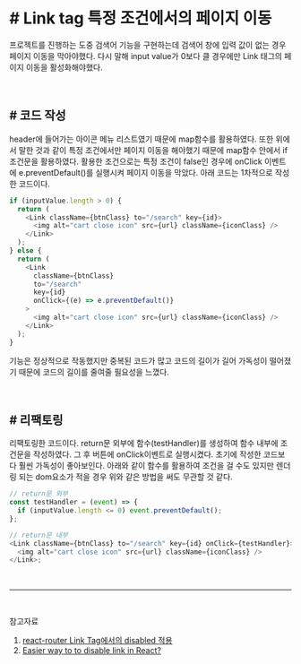 # **# Link tag 특정 조건에서의 페이지 이동**

프로젝트를 진행하는 도중 검색어 기능을 구현하는데 검색어 창에 입력 값이 없는 경우
페이지 이동을 막아야했다. 다시 말해 input value가 0보다 클 경우에만 Link 태그의 페이지 이동을 활성화해야했다.

<br>

## **# 코드 작성**

header에 들어가는 아이콘 메뉴 리스트였기 때문에 map함수를 활용하였다.
또한 위에서 말한 것과 같이 특정 조건에서만 페이지 이동을 해야했기 때문에 map함수 안에서 if 조건문을 활용하였다. 활용한 조건으로는 특정 조건이 false인 경우에 onClick 이벤트에 e.preventDefault()를 실행시켜 페이지 이동을 막았다. 아래 코드는 1차적으로 작성한 코드이다.

```javascript
if (inputValue.length > 0) {
  return (
    <Link className={btnClass} to="/search" key={id}>
      <img alt="cart close icon" src={url} className={iconClass} />
    </Link>
  );
} else {
  return (
    <Link
      className={btnClass}
      to="/search"
      key={id}
      onClick={(e) => e.preventDefault()}
    >
      <img alt="cart close icon" src={url} className={iconClass} />
    </Link>
  );
}
```

기능은 정상적으로 작동했지만 중복된 코드가 많고 코드의 길이가 길어 가독성이 떨어졌기 때문에 코드의 길이를 줄여줄 필요성을 느꼈다.

<br>

## **# 리팩토링**

리팩토링한 코드이다. return문 외부에 함수(testHandler)를 생성하여 함수 내부에 조건문을 작성하였다. 그 후 버튼에 onClick이벤트로 실행시켰다. 초기에 작성한 코드보다 훨씬 가독성이 좋아보인다. 아래와 같이 함수를 활용하여 조건을 걸 수도 있지만 렌더링 되는 dom요소가 적을 경우 위와 같은 방법을 써도 무관할 것 같다.

```javascript
// return문 외부
const testHandler = (event) => {
  if (inputValue.length <= 0) event.preventDefault();
};

// return문 내부
<Link className={btnClass} to="/search" key={id} onClick={testHandler}>
  <img alt="cart close icon" src={url} className={iconClass} />
</Link>;
```

<br>

---

<br>

참고자료

1. <a href="https://idenrai.tistory.com/140" target='_blank'>react-router Link Tag에서의 disabled 적용</a>
2. <a href="https://stackoverflow.com/questions/38321601/easier-way-to-to-disable-link-in-react" target='_blank'>Easier way to to disable link in React?</a>
